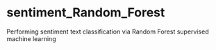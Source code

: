 # sentiment_Random_Forest
Performing sentiment text classification via Random Forest supervised machine learning
